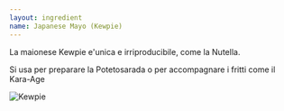 ```yaml
---
layout: ingredient
name: Japanese Mayo (Kewpie)
---
```


La maionese Kewpie e'unica e irriproducibile, come la Nutella.

Si usa per preparare la Potetosarada o per accompagnare i fritti come il Kara-Age

![Kewpie](/JapaneseCookbook/assets/images/ingredients/kewpie-1.jpg)
